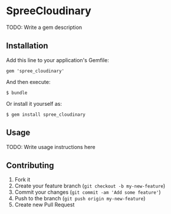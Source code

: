 # SpreeCloudinary

TODO: Write a gem description

## Installation

Add this line to your application's Gemfile:

    gem 'spree_cloudinary'

And then execute:

    $ bundle

Or install it yourself as:

    $ gem install spree_cloudinary

## Usage

TODO: Write usage instructions here

## Contributing

1. Fork it
2. Create your feature branch (`git checkout -b my-new-feature`)
3. Commit your changes (`git commit -am 'Add some feature'`)
4. Push to the branch (`git push origin my-new-feature`)
5. Create new Pull Request
